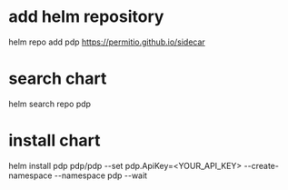 # add helm repository
helm repo add pdp https://permitio.github.io/sidecar

# search chart
helm search repo pdp

# install chart
helm install pdp pdp/pdp --set pdp.ApiKey=<YOUR_API_KEY> --create-namespace --namespace pdp --wait